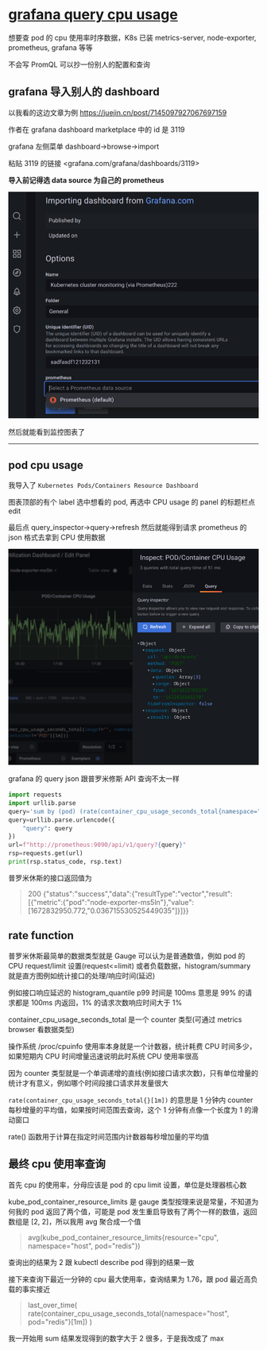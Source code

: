 # [grafana query cpu usage](/2023/01/grafana_query_inspect_prometheus_pod_cpu_usage.md)

想要查 pod 的 cpu 使用率时序数据，K8s 已装 metrics-server, node-exporter, prometheus, grafana 等等

不会写 PromQL 可以抄一份别人的配置和查询

## grafana 导入别人的 dashboard

以我看的这边文章为例 <https://juejin.cn/post/7145097927067697159>

作者在 grafana dashboard marketplace 中的 id 是 3119

grafana 左侧菜单 dashboard->browse->import

粘贴 3119 的链接 <grafana.com/grafana/dashboards/3119>

**导入前记得选 data source 为自己的 prometheus**

![](import_dashboard_from_grafana_marketplace.png)

然后就能看到监控图表了

---

## pod cpu usage

我导入了 `Kubernetes Pods/Containers Resource Dashboard` 

图表顶部的有个 label 选中想看的 pod, 再选中 CPU usage 的 panel 的标题栏点 edit

最后点 query_inspector->query->refresh 然后就能得到请求 prometheus 的 json 格式去拿到 CPU 使用数据

![](grafana_panel_query_inspect.png)

grafana 的 query json 跟普罗米修斯 API 查询不太一样

```python
import requests
import urllib.parse
query='sum by (pod) (rate(container_cpu_usage_seconds_total{namespace="host", pod="node-exporter-ms5ln", container="node-exporter"}[1m]))'
query=urllib.parse.urlencode({
    "query": query
})
url=f"http://prometheus:9090/api/v1/query?{query}"
rsp=requests.get(url)
print(rsp.status_code, rsp.text)
```

普罗米休斯的接口返回值为

> 200 {"status":"success","data":{"resultType":"vector","result":[{"metric":{"pod":"node-exporter-ms5ln"},"value":[1672832950.772,"0.036715530525449035"]}]}}

## rate function

普罗米休斯最简单的数据类型就是 Gauge 可以认为是普通数值，例如 pod 的 CPU request/limit 设置(request<=limit) 或者负载数据，histogram/summary 就是直方图例如统计接口的处理/响应时间(延迟)

例如接口响应延迟的 histogram_quantile p99 时间是 100ms 意思是 99% 的请求都是 100ms 内返回，1% 的请求次数响应时间大于 1%

container_cpu_usage_seconds_total 是一个 counter 类型(可通过 metrics browser 看数据类型)

操作系统 /proc/cpuinfo 使用率本身就是一个计数器，统计耗费 CPU 时间多少，如果短期内 CPU 时间增量迅速说明此时系统 CPU 使用率很高

因为 counter 类型就是一个单调递增的直线(例如接口请求次数)，只有单位增量的统计才有意义，例如哪个时间段接口请求并发量很大

`rate(container_cpu_usage_seconds_total{}[1m])` 的意思是 1 分钟内 counter 每秒增量的平均值，如果按时间范围去查询，这个 1 分钟有点像一个长度为 1 的滑动窗口

rate() 函数用于计算在指定时间范围内计数器每秒增加量的平均值

## 最终 cpu 使用率查询

首先 cpu 的使用率，分母应该是 pod 的 cpu limit 设置，单位是处理器核心数

kube_pod_container_resource_limits 是 gauge 类型按理来说是常量，不知道为何我的 pod 返回了两个值，可能是 pod 发生重启导致有了两个一样的数值，返回数组是 [2, 2]，所以我用 avg 聚合成一个值

> avg(kube_pod_container_resource_limits{resource="cpu", namespace="host", pod="redis"})

查询出的结果为 2 跟 kubectl describe pod 得到的结果一致

接下来查询下最近一分钟的 cpu 最大使用率，查询结果为 1.76，跟 pod 最近高负载的事实接近

> last_over_time( rate(container_cpu_usage_seconds_total{namespace="host", pod="redis"}[1m]) )

我一开始用 sum 结果发现得到的数字大于 2 很多，于是我改成了 max
